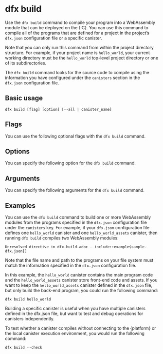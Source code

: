 # dfx build

Use the `dfx build` command to compile your program into a WebAssembly module that can be deployed on the {IC}. You can use this command to compile all of the programs that are defined for a project in the project’s `dfx.json` configuration file or a specific canister.

Note that you can only run this command from within the project directory structure. For example, if your project name is `hello_world`, your current working directory must be the `hello_world` top-level project directory or one of its subdirectories.

The `dfx build` command looks for the source code to compile using the information you have configured under the `canisters` section in the `dfx.json` configuration file.

## Basic usage

    dfx build [flag] [option] [--all | canister_name]

## Flags

You can use the following optional flags with the `dfx build` command.

<!-- <table>
<colgroup>
<col style="width: 32%" />
<col style="width: 68%" />
</colgroup>
<thead>
<tr class="header">
<th style="text-align: left;">Flag</th>
<th style="text-align: left;">Description</th>
</tr>
</thead>
<tbody>
<tr class="odd">
<td style="text-align: left;"><p><code>--check</code></p></td>
<td style="text-align: left;"><p>Builds canisters using a temporary, hard-coded, locally-defined canister identifier for testing that your program compiles without connecting to the {platform}.</p></td>
</tr>
<tr class="even">
<td style="text-align: left;"><p><code>-h</code>, <code>--help</code></p></td>
<td style="text-align: left;"><p>Displays usage information.</p></td>
</tr>
<tr class="odd">
<td style="text-align: left;"><p><code>-V</code>, <code>--version</code></p></td>
<td style="text-align: left;"><p>Displays version information.</p></td>
</tr>
</tbody>
</table> -->

## Options

You can specify the following option for the `dfx build` command.

<!-- <table>
<colgroup>
<col style="width: 36%" />
<col style="width: 64%" />
</colgroup>
<thead>
<tr class="header">
<th style="text-align: left;">Option</th>
<th style="text-align: left;">Description</th>
</tr>
</thead>
<tbody>
<tr class="odd">
<td style="text-align: left;"><p><code>--network &lt;network&gt;</code></p></td>
<td style="text-align: left;"><p>Specifies the network alias or URL you want to connect to. You can use this option to override the network specified in the <code>dfx.json</code> configuration file.</p></td>
</tr>
</tbody>
</table> -->

## Arguments

You can specify the following arguments for the `dfx build` command.

<!-- <table>
<colgroup>
<col style="width: 36%" />
<col style="width: 64%" />
</colgroup>
<thead>
<tr class="header">
<th style="text-align: left;">Argument</th>
<th style="text-align: left;">Description</th>
</tr>
</thead>
<tbody>
<tr class="odd">
<td style="text-align: left;"><p><code>--all</code></p></td>
<td style="text-align: left;"><p>Builds all of the canisters configured in the project’s <code>dfx.json</code> file.</p></td>
</tr>
<tr class="even">
<td style="text-align: left;"><p><code>canister_name</code></p></td>
<td style="text-align: left;"><p>Specifies the name of the canister you want to build. If you are not using the <code>--all</code> option, you can continue to use <code>dfx build</code> or provide a canister name as an argument (the canister name must match at least one name that you have configured in the <code>canisters</code> section of the <code>dfx.json</code> configuration file for your project.)</p></td>
</tr>
</tbody>
</table> -->

## Examples

You can use the `dfx build` command to build one or more WebAssembly modules from the programs specified in the `dfx.json` configuration file under the `canisters` key. For example, if your `dfx.json` configuration file defines one `hello_world` canister and one `hello_world_assets` canister, then running `dfx build` compiles two WebAssembly modules:

    Unresolved directive in dfx-build.adoc - include::example$sample-dfx.json[]

Note that the file name and path to the programs on your file system must match the information specified in the `dfx.json` configuration file.

In this example, the `hello_world` canister contains the main program code and the `hello_world_assets` canister store front-end code and assets. If you want to keep the `hello_world_assets` canister defined in the `dfx.json` file, but only build the back-end program, you could run the following command:

    dfx build hello_world

Building a specific canister is useful when you have multiple canisters defined in the dfx.json file, but want to test and debug operations for canisters independently.

To test whether a canister compiles without connecting to the {platform} or the local canister execution environment, you would run the following command:

    dfx build --check
